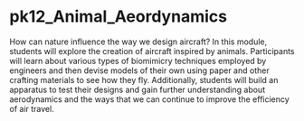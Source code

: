 # pk12_Animal_Aeordynamics
How can nature influence the way we design aircraft? In this module, students will explore the creation of aircraft inspired by animals. Participants will learn about various types of biomimicry techniques employed by engineers and then devise models of their own using paper and other crafting materials to see how they fly. Additionally, students will build an apparatus to test their designs and gain further understanding about aerodynamics and the ways that we can continue to improve the efficiency of air travel.
